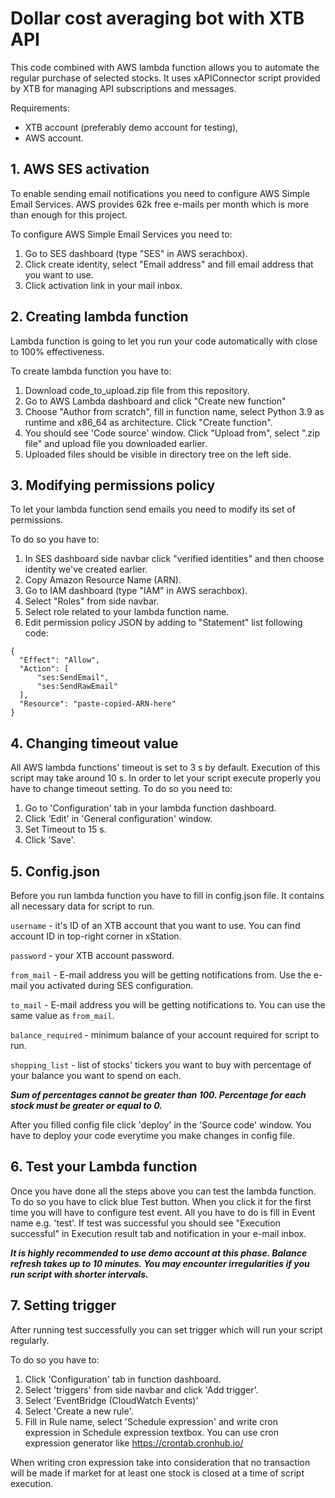 # Dollar cost averaging bot with XTB API

This code combined with AWS lambda function allows you to automate the regular purchase of selected stocks. It uses xAPIConnector script provided by XTB for managing API subscriptions and messages. 

Requirements:
- XTB account (preferably demo account for testing),
- AWS account.

## 1. AWS SES activation

To enable sending email notifications you need to configure AWS Simple Email Services. AWS provides 62k free e-mails per month which is more than enough for this project.

To configure AWS Simple Email Services you need to:

1. Go to SES dashboard (type "SES" in AWS serachbox).
2. Click create identity, select "Email address" and fill email address that you want to use.
3. Click activation link in your mail inbox.

## 2. Creating lambda function

Lambda function is going to let you run your code automatically with close to 100% effectiveness. 

To create lambda function you have to:

1. Download code_to_upload.zip file from this repository. 
2. Go to AWS Lambda dashboard and click "Create new function"
3. Choose "Author from scratch", fill in function name, select Python 3.9 as runtime and x86_64 as architecture. Click "Create function".
4. You should see 'Code source' window. Click "Upload from", select ".zip file" and upload file you downloaded earlier.
5. Uploaded files should be visible in directory tree on the left side.

## 3. Modifying permissions policy

To let your lambda function send emails you need to modify its set of permissions. 

To do so you have to:

1. In SES dashboard side navbar click "verified identities" and then choose identity we've created earlier.
2. Copy Amazon Resource Name (ARN).
3. Go to IAM dashboard (type "IAM" in AWS serachbox).
4. Select "Roles" from side navbar.
5. Select role related to your lambda function name.
6. Edit permission policy JSON by adding to "Statement" list following code:

```
{
  "Effect": "Allow",
  "Action": [
      "ses:SendEmail",    
      "ses:SendRawEmail"
  ],
  "Resource": "paste-copied-ARN-here"
}
```

## 4. Changing timeout value

All AWS lambda functions' timeout is set to 3 s by default. Execution of this script may take around 10 s. In order to let your script execute properly you have to change timeout setting. To do so you need to:

1. Go to 'Configuration' tab in your lambda function dashboard.
2. Click 'Edit' in 'General configuration' window.
3. Set Timeout to 15 s. 
4. Click 'Save'.

## 5. Config.json

Before you run lambda function you have to fill in config.json file. It contains all necessary data for script to run. 

`username` - it's ID of an XTB account that you want to use. You can find account ID in top-right corner in xStation.

`password` - your XTB account password. 

`from_mail` - E-mail address you will be getting notifications from. Use the e-mail you activated during SES configuration.

`to_mail` - E-mail address you will be getting notifications to. You can use the same value as `from_mail`.

`balance_required` - minimum balance of your account required for script to run. 

`shopping_list` - list of stocks' tickers you want to buy with percentage of your balance you want to spend on each. 

***Sum of percentages cannot be greater than 100. Percentage for each stock must be greater or equal to 0.***

After you filled config file click 'deploy' in the 'Source code' window. You have to deploy your code everytime you make changes in config file. 

## 6. Test your Lambda function

 Once you have done all the steps above you can test the lambda function. To do so you have to click blue Test button. When you click it for the first time you will have to configure test event. All you have to do is fill in Event name e.g. 'test'. If test was successful you should see "Execution successful" in Execution result tab and notification in your e-mail inbox. 
 
 ***It is highly recommended to use demo account at this phase. Balance refresh takes up to 10 minutes. You may encounter irregularities if you run script with shorter intervals.***
 
## 7. Setting trigger

After running test successfully you can set trigger which will run your script regularly. 

To do so you have to:

1. Click 'Configuration' tab in function dashboard.
2. Select 'triggers' from side navbar and click 'Add trigger'.
3. Select 'EventBridge (CloudWatch Events)'
4. Select 'Create a new rule'.
5. Fill in Rule name, select 'Schedule expression' and write cron expression in Schedule expression textbox. You can use cron expression generator like https://crontab.cronhub.io/ 

When writing cron expression take into consideration that no transaction will be made if market for at least one stock is closed at a time of script execution. 



